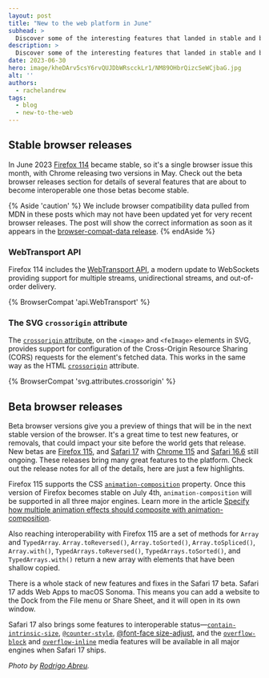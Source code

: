 ```yaml
---
layout: post
title: "New to the web platform in June"
subhead: >
  Discover some of the interesting features that landed in stable and beta web browsers during June 2023.
description: >
  Discover some of the interesting features that landed in stable and beta web browsers during June 2023.
date: 2023-06-30
hero: image/kheDArv5csY6rvQUJDbWRscckLr1/NM89OHbrQizcSeWCjbaG.jpg
alt: ''
authors:
  - rachelandrew
tags:
  - blog
  - new-to-the-web
---
```


## Stable browser releases

In June 2023 [Firefox 114](https://developer.mozilla.org/docs/Mozilla/Firefox/Releases/114) became stable, so it's a single browser issue this month, with Chrome releasing two versions in May. Check out the beta browser releases section for details of several features that are about to become interoperable one those betas become stable.

{% Aside 'caution' %}
We include browser compatibility data pulled from MDN in these posts which may not have been updated yet for very recent browser releases. The post will show the correct information as soon as it appears in the [browser-compat-data release](https://github.com/mdn/browser-compat-data/releases).
{% endAside %}

### WebTransport API

Firefox 114 includes the [WebTransport API](https://developer.mozilla.org/docs/Web/API/WebTransport_API), a modern update to WebSockets providing support for multiple streams, unidirectional streams, and out-of-order delivery.

{% BrowserCompat 'api.WebTransport' %}

### The SVG `crossorigin` attribute

The [`crossorigin` attribute](https://developer.mozilla.org/docs/Web/SVG/Attribute/crossorigin), on the `<image>` and `<feImage>` elements in SVG, provides support for configuration of the Cross-Origin Resource Sharing (CORS) requests for the element's fetched data. This works in the same way as the HTML [`crossorigin`](https://developer.mozilla.org/docs/Web/HTML/Attributes/crossorigin) attribute.

{% BrowserCompat 'svg.attributes.crossorigin' %}

## Beta browser releases

Beta browser versions give you a preview of things that will be in the next stable version of the browser. It's a great time to test new features, or removals, that could impact your site before the world gets that release. New betas are [Firefox 115](https://developer.mozilla.org/docs/Mozilla/Firefox/Releases/115), and [Safari 17](https://developer.apple.com/documentation/safari-release-notes/safari-16_6-release-notes) with [Chrome 115](https://developer.chrome.com/blog/chrome-115-beta/) and [Safari 16.6](https://developer.apple.com/documentation/safari-release-notes/safari-16_6-release-notes) still ongoing. These releases bring many great features to the platform. Check out the release notes for all of the details, here are just a few highlights.

Firefox 115 supports the CSS [`animation-composition`](https://developer.mozilla.org/docs/Web/CSS/animation-composition) property. Once this version of Firefox becomes stable on July 4th, `animation-composition` will be supported in all three major engines. Learn more in the article [Specify how multiple animation effects should composite with animation-composition](https://developer.chrome.com/articles/css-animation-composition/).

Also reaching interoperability with Firefox 115 are a set of methods for `Array` and `TypedArray`.  `Array.toReversed()`, `Array.toSorted()`, `Array.toSpliced()`, `Array.with()`, `TypedArrays.toReversed()`, `TypedArrays.toSorted()`, and `TypedArrays.with()` return a new array with elements that have been shallow copied.

There is a whole stack of new features and fixes in the Safari 17 beta. Safari 17 adds Web Apps to macOS Sonoma. This means you can add a website to the Dock from the File menu or Share Sheet, and it will open in its own window.

Safari 17 also brings some features to interoperable status—[`contain-intrinsic-size`](https://developer.mozilla.org/docs/Web/CSS/contain-intrinsic-size), [`@counter-style`](https://developer.mozilla.org/docs/Web/CSS/@counter-style), [@font-face size-adjust](https://developer.mozilla.org/docs/Web/CSS/@font-face/size-adjust), and the [`overflow-block`](https://developer.mozilla.org/docs/Web/CSS/@media/overflow-block) and [`overflow-inline`](https://developer.mozilla.org/docs/Web/CSS/@media/overflow-inline) media features will be available in all major engines when Safari 17 ships.


_Photo by [Rodrigo Abreu](https://unsplash.com/@rodrigospabreu)._

